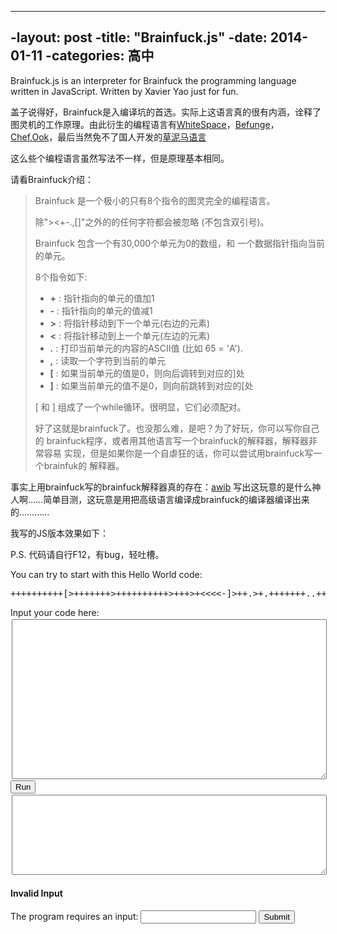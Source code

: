 
----
-layout: post
-title: "Brainfuck.js"
-date: 2014-01-11
-categories: 高中
----

Brainfuck.js is an interpreter for Brainfuck the programming language written in JavaScript. Written by Xavier Yao just for fun.

盖子说得好，Brainfuck是入编译坑的首选。实际上这语言真的很有内涵，诠释了图灵机的工作原理。由此衍生的编程语言有[WhiteSpace](http://compsoc.dur.ac.uk/whitespace/index.php)，[Befunge](http://quadium.net/funge/spec98.html)，[Chef](http://www.dangermouse.net/esoteric/chef.html),[Ook](http://www.dangermouse.net/esoteric/ook.html)，最后当然免不了国人开发的[草泥马语言](http://code.google.com/p/grass-mud-horse/)

这么些个编程语言虽然写法不一样，但是原理基本相同。

请看Brainfuck介绍：

>	Brainfuck 是一个极小的只有8个指令的图灵完全的编程语言。
>
>	除"><+-.,[]"之外的的任何字符都会被忽略 (不包含双引号)。
>
>	Brainfuck 包含一个有30,000个单元为0的数组，和
>	一个数据指针指向当前的单元。
>
>	8个指令如下:
>
>
>	* 	**\+** : 指针指向的单元的值加1
>	*	**\-** : 指针指向的单元的值减1
>	*	**>** : 将指针移动到下一个单元(右边的元素)
>	*	**<** : 将指针移动到上一个单元(左边的元素)
>	*	**.** : 打印当前单元的内容的ASCII值 (比如 65 = 'A').
>	*	**,** : 读取一个字符到当前的单元
>	*	**[** : 如果当前单元的值是0，则向后调转到对应的]处
>	*	**]** : 如果当前单元的值不是0，则向前跳转到对应的[处
>
>	[ 和 ] 组成了一个while循环。很明显，它们必须配对。
>
>	好了这就是brainfuck了。也没那么难，是吧？为了好玩，你可以写你自己的 brainfuck程序，或者用其他语言写一个brainfuck的解释器，解释器非常容易 实现，但是如果你是一个自虐狂的话，你可以尝试用brainfuck写一个brainfuk的 解释器。

事实上用brainfuck写的brainfuck解释器真的存在：[awib](https://code.google.com/p/awib/) 写出这玩意的是什么神人啊……简单目测，这玩意是用把高级语言编译成brainfuck的编译器编译出来的…………

我写的JS版本效果如下：

P.S. 代码请自行F12，有bug，轻吐槽。

<script type="text/javascript" src="javascripts/brainfuck.js"></script>
<p>You can try to start with this Hello World code: <pre class="de1"><span class="sy0">++++++++++</span><span class="sy1">[</span><span class="sy2">&gt;</span><span class="sy0">+++++++</span><span class="sy2">&gt;</span><span class="sy0">++++++++++</span><span class="sy2">&gt;</span><span class="sy0">+++</span><span class="sy2">&gt;</span><span class="sy0">+</span><span class="sy2">&lt;&lt;&lt;&lt;</span><span class="sy0">-</span><span class="sy1">]</span><span class="sy2">&gt;</span><span class="sy0">++</span><span class="sy3">.</span><span class="sy2">&gt;</span><span class="sy0">+</span><span class="sy3">.</span><span class="sy0">+++++++</span><span class="sy3">..</span><span class="sy0">+++</span><span class="sy3">.</span><span class="sy2">&gt;</span><span class="sy0">++</span><span class="sy3">.</span><span class="sy2">&lt;&lt;</span><span class="sy0">+++++++++++++++</span><span class="sy3">.</span><span class="sy2">&gt;</span><span class="sy3">.</span><span class="sy0">+++</span><span class="sy3">.</span><span class="sy0">------</span><span class="sy3">.</span><span class="sy0">--------</span><span class="sy3">.</span><span class="sy2">&gt;</span><span class="sy0">+</span><span class="sy3">.</span><span class="sy2">&gt;</span><span class="sy3">.</span> </pre></p>
<label for="code">Input your code here:</label>
<br />
<textarea id="code" style="margin: 2px; width: 100%; height: 256px; "> </textarea>
<br />
<button onclick="javascript:start()">Run</button>
<br />
<textarea id="console" readonly="readonly" style="margin: 2px; width: 100%; height: 128px; "> </textarea>
<div id="input_area">
<h4 id="invalid">Invalid Input</h4>
<label for="input">The program requires an input:</label>
<input type="text" id="input" />
<button onclick="javascript:resume();">Submit</button>
</div>
